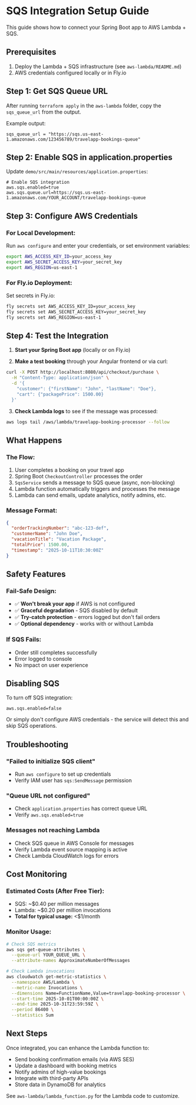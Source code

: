 # SQS Integration Setup Guide

This guide shows how to connect your Spring Boot app to AWS Lambda + SQS.

## Prerequisites
1. Deploy the Lambda + SQS infrastructure (see `aws-lambda/README.md`)
2. AWS credentials configured locally or in Fly.io

## Step 1: Get SQS Queue URL
After running `terraform apply` in the `aws-lambda` folder, copy the `sqs_queue_url` from the output.

Example output:
```
sqs_queue_url = "https://sqs.us-east-1.amazonaws.com/123456789/travelapp-bookings-queue"
```

## Step 2: Enable SQS in application.properties

Update `demo/src/main/resources/application.properties`:
```properties
# Enable SQS integration
aws.sqs.enabled=true
aws.sqs.queue.url=https://sqs.us-east-1.amazonaws.com/YOUR_ACCOUNT/travelapp-bookings-queue
```

## Step 3: Configure AWS Credentials

### For Local Development:
Run `aws configure` and enter your credentials, or set environment variables:
```bash
export AWS_ACCESS_KEY_ID=your_access_key
export AWS_SECRET_ACCESS_KEY=your_secret_key
export AWS_REGION=us-east-1
```

### For Fly.io Deployment:
Set secrets in Fly.io:
```bash
fly secrets set AWS_ACCESS_KEY_ID=your_access_key
fly secrets set AWS_SECRET_ACCESS_KEY=your_secret_key
fly secrets set AWS_REGION=us-east-1
```

## Step 4: Test the Integration

1. **Start your Spring Boot app** (locally or on Fly.io)

2. **Make a test booking** through your Angular frontend or via curl:
```bash
curl -X POST http://localhost:8080/api/checkout/purchase \
  -H "Content-Type: application/json" \
  -d '{
    "customer": {"firstName": "John", "lastName": "Doe"},
    "cart": {"packagePrice": 1500.00}
  }'
```

3. **Check Lambda logs** to see if the message was processed:
```bash
aws logs tail /aws/lambda/travelapp-booking-processor --follow
```

## What Happens

### The Flow:
1. User completes a booking on your travel app
2. Spring Boot `CheckoutController` processes the order
3. `SqsService` sends a message to SQS queue (async, non-blocking)
4. Lambda function automatically triggers and processes the message
5. Lambda can send emails, update analytics, notify admins, etc.

### Message Format:
```json
{
  "orderTrackingNumber": "abc-123-def",
  "customerName": "John Doe",
  "vacationTitle": "Vacation Package",
  "totalPrice": 1500.00,
  "timestamp": "2025-10-11T10:30:00Z"
}
```

## Safety Features

### Fail-Safe Design:
- ✅ **Won't break your app** if AWS is not configured
- ✅ **Graceful degradation** - SQS disabled by default
- ✅ **Try-catch protection** - errors logged but don't fail orders
- ✅ **Optional dependency** - works with or without Lambda

### If SQS Fails:
- Order still completes successfully
- Error logged to console
- No impact on user experience

## Disabling SQS

To turn off SQS integration:
```properties
aws.sqs.enabled=false
```

Or simply don't configure AWS credentials - the service will detect this and skip SQS operations.

## Troubleshooting

### "Failed to initialize SQS client"
- Run `aws configure` to set up credentials
- Verify IAM user has `sqs:SendMessage` permission

### "Queue URL not configured"
- Check `application.properties` has correct queue URL
- Verify `aws.sqs.enabled=true`

### Messages not reaching Lambda
- Check SQS queue in AWS Console for messages
- Verify Lambda event source mapping is active
- Check Lambda CloudWatch logs for errors

## Cost Monitoring

### Estimated Costs (After Free Tier):
- SQS: ~$0.40 per million messages
- Lambda: ~$0.20 per million invocations
- **Total for typical usage:** <$1/month

### Monitor Usage:
```bash
# Check SQS metrics
aws sqs get-queue-attributes \
  --queue-url YOUR_QUEUE_URL \
  --attribute-names ApproximateNumberOfMessages

# Check Lambda invocations
aws cloudwatch get-metric-statistics \
  --namespace AWS/Lambda \
  --metric-name Invocations \
  --dimensions Name=FunctionName,Value=travelapp-booking-processor \
  --start-time 2025-10-01T00:00:00Z \
  --end-time 2025-10-31T23:59:59Z \
  --period 86400 \
  --statistics Sum
```

## Next Steps

Once integrated, you can enhance the Lambda function to:
- Send booking confirmation emails (via AWS SES)
- Update a dashboard with booking metrics
- Notify admins of high-value bookings
- Integrate with third-party APIs
- Store data in DynamoDB for analytics

See `aws-lambda/lambda_function.py` for the Lambda code to customize.
